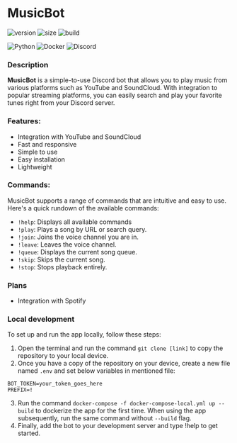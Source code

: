 # MusicBot

![version](https://img.shields.io/github/v/tag/xNykram/MusicBot2?style=flat-square)
![size](https://img.shields.io/docker/image-size/websoftdevs/musicbot?style=flat-square)
![build](https://img.shields.io/github/actions/workflow/status/xNykram/Musicbot2/ci-cd.yml?style=flat-square)

![Python](https://img.shields.io/badge/python-3670A0?style=for-the-badge&logo=python&logoColor=ffdd54)
![Docker](https://img.shields.io/badge/docker-%230db7ed.svg?style=for-the-badge&logo=docker&logoColor=white)
![Discord](https://img.shields.io/badge/Discord-%235865F2.svg?style=for-the-badge&logo=discord&logoColor=white)

### Description

**MusicBot** is a simple-to-use Discord bot that allows you to play music from various platforms such as YouTube and SoundCloud. With integration to popular streaming platforms, you can easily search and play your favorite tunes right from your Discord server.

### Features:

- Integration with YouTube and SoundCloud
- Fast and responsive
- Simple to use
- Easy installation
- Lightweight

### Commands:

MusicBot supports a range of commands that are intuitive and easy to use. Here's a quick rundown of the available commands:

- `!help`: Displays all available commands
- `!play`: Plays a song by URL or search query.
- `!join`: Joins the voice channel you are in.
- `!leave`: Leaves the voice channel.
- `!queue`: Displays the current song queue.
- `!skip`: Skips the current song.
- `!stop`: Stops playback entirely.

### Plans

- Integration with Spotify

### Local development

To set up and run the app locally, follow these steps:

1. Open the terminal and run the command `git clone [link]` to copy the repository to your local device.
2. Once you have a copy of the repository on your device, create a new file named `.env` and set below variables in mentioned file:

```
BOT_TOKEN=your_token_goes_here
PREFIX=!
```

3. Run the command `docker-compose -f docker-compose-local.yml up --build` to dockerize the app for the first time. When using the app subsequently, run the same command without `--build` flag.
4. Finally, add the bot to your development server and type !help to get started.
